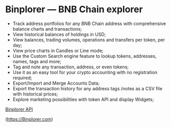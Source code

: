 # Binplorer — BNB Chain explorer

* Track address portfolios for any BNB Chain address with comprehensive balance charts and transactions;
* View historical balances of holdings in USD;
* View balances, trading volumes, operations and transfers per token, per day;
* View price charts in Candles or Line mode;
* Use the Custom Search engine feature to lookup tokens, addresses, names, tags and more;
* Tag and note any transaction, address, or even tokens;
* Use it as an easy tool for your crypto accounting with no registration required;
* Export/Import and Merge Accounts Data;
* Export the transaction history for any address tags /notes as a CSV file with historical prices;
* Explore marketing possibilities with token API and display Widgets;

[Binplorer API](https://github.com/amilabs/Binplorer/wiki/Binplorer-API)

(https://Binplorer.com)
